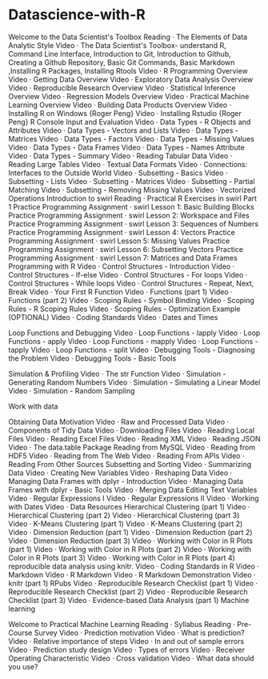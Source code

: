 # Datascience-with-R

Welcome to the Data Scientist's Toolbox
Reading · The Elements of Data Analytic Style
Video · The Data Scientist's Toolbox- understand R, Command Line Interface, Introduction to Git,  Introduction to Github, Creating a Github Repository, Basic Git Commands, Basic Markdown ,Installing R Packages, Installing Rtools
Video · R Programming Overview
Video · Getting Data Overview
Video · Exploratory Data Analysis Overview
Video · Reproducible Research Overview
Video · Statistical Inference Overview
Video · Regression Models Overview
Video · Practical Machine Learning Overview
Video · Building Data Products Overview
Video · Installing R on Windows {Roger Peng}
Video · Installing Rstudio {Roger Peng}
R Console Input and Evaluation
Video · Data Types - R Objects and Attributes
Video · Data Types - Vectors and Lists
Video · Data Types - Matrices
Video · Data Types - Factors
Video · Data Types - Missing Values
Video · Data Types - Data Frames
Video · Data Types - Names Attribute
Video · Data Types - Summary
Video · Reading Tabular Data
Video · Reading Large Tables
Video · Textual Data Formats
Video · Connections: Interfaces to the Outside World
Video · Subsetting - Basics
Video · Subsetting - Lists
Video · Subsetting - Matrices
Video · Subsetting - Partial Matching
Video · Subsetting - Removing Missing Values
Video · Vectorized Operations
Introduction to swirl
Reading · Practical R Exercises in swirl Part 1
Practice Programming Assignment · swirl Lesson 1: Basic Building Blocks
Practice Programming Assignment · swirl Lesson 2: Workspace and Files
Practice Programming Assignment · swirl Lesson 3: Sequences of Numbers
Practice Programming Assignment · swirl Lesson 4: Vectors
Practice Programming Assignment · swirl Lesson 5: Missing Values
Practice Programming Assignment · swirl Lesson 6: Subsetting Vectors
Practice Programming Assignment · swirl Lesson 7: Matrices and Data Frames
Programming with R
Video · Control Structures - Introduction
Video · Control Structures - If-else
Video · Control Structures - For loops
Video · Control Structures - While loops
Video · Control Structures - Repeat, Next, Break
Video · Your First R Function
Video · Functions (part 1)
Video · Functions (part 2)
Video · Scoping Rules - Symbol Binding
Video · Scoping Rules - R Scoping Rules
Video · Scoping Rules - Optimization Example (OPTIONAL)
Video · Coding Standards
Video · Dates and Times

Loop Functions and Debugging
Video · Loop Functions - lapply
Video · Loop Functions - apply
Video · Loop Functions - mapply
Video · Loop Functions - tapply
Video · Loop Functions - split
Video · Debugging Tools - Diagnosing the Problem
Video · Debugging Tools - Basic Tools

Simulation & Profiling
Video · The str Function
Video · Simulation - Generating Random Numbers
Video · Simulation - Simulating a Linear Model
Video · Simulation - Random Sampling

Work with data

Obtaining Data Motivation
Video · Raw and Processed Data
Video · Components of Tidy Data
Video · Downloading Files
Video · Reading Local Files
Video · Reading Excel Files
Video · Reading XML
Video · Reading JSON
Video · The data.table Package
Reading from MySQL
Video · Reading from HDF5
Video · Reading from The Web
Video · Reading From APIs
Video · Reading From Other Sources
Subsetting and Sorting
Video · Summarizing Data
Video · Creating New Variables
Video · Reshaping Data
Video · Managing Data Frames with dplyr - Introduction
Video · Managing Data Frames with dplyr - Basic Tools
Video · Merging Data
Editing Text Variables
Video · Regular Expressions I
Video · Regular Expressions II
Video · Working with Dates
Video · Data Resources
Hierarchical Clustering (part 1)
Video · Hierarchical Clustering (part 2)
Video · Hierarchical Clustering (part 3)
Video · K-Means Clustering (part 1)
Video · K-Means Clustering (part 2)
Video · Dimension Reduction (part 1)
Video · Dimension Reduction (part 2)
Video · Dimension Reduction (part 3)
Video · Working with Color in R Plots (part 1)
Video · Working with Color in R Plots (part 2)
Video · Working with Color in R Plots (part 3)
Video · Working with Color in R Plots (part 4)
reproducible data analysis using knitr.
Video · Coding Standards in R
Video · Markdown
Video · R Markdown
Video · R Markdown Demonstration
Video · knitr (part 1)
RPubs
Video · Reproducible Research Checklist (part 1)
Video · Reproducible Research Checklist (part 2)
Video · Reproducible Research Checklist (part 3)
Video · Evidence-based Data Analysis (part 1)
Machine learning

Welcome to Practical Machine Learning
Reading · Syllabus
Reading · Pre-Course Survey
Video · Prediction motivation
Video · What is prediction?
Video · Relative importance of steps
Video · In and out of sample errors
Video · Prediction study design
Video · Types of errors
Video · Receiver Operating Characteristic
Video · Cross validation
Video · What data should you use?

